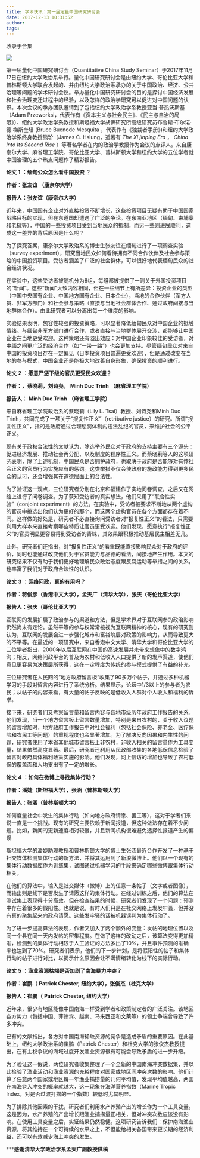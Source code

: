 ```yaml
---
title: 学术快讯：第一届定量中国研究研讨会
date: 2017-12-13 10:31:52
author: 
tags: 
---
```



收录于合集

<img src='/images/612/2.png' width='auto' />

第一届量化中国研究研讨会（Quantitative China Study
Seminar）于2017年11月17日在纽约大学政治系举行。量化中国研究研讨会是由纽约大学、哥伦比亚大学和普林斯顿大学联合发起的、并由纽约大学政治系承办的关于中国政治、经济、公共治理等问题的学术研讨会议。举办量化中国研究研讨会的目的是探讨中国经济发展和社会治理变迁过程中的经验，以及怎样的政治学研究可以促进对中国问题的认识。本次会议的承办团队邀请到了包括纽约大学政治学系教授亚当·普热沃斯基（Adam
Przeworksi，代表作有《资本主义与社会民主》、《民主与自治的局限》）、纽约大学政治学系教授和斯坦福大学胡佛研究所高级研究员布鲁斯·布尔诺·德·梅斯奎塔
(Bruce Buenode Mesquita ，代表作有《独裁者手册》)和纽约大学政治学系终身教授熊玠（James C. Hsiung，近著有 _The
Xi jinping Era_ ， _China Into Its Second Rise_
）等著名学者在内的政治学教授作为会议的点评人。来自康奈尔大学、麻省理工学院、哥伦比亚大学、普林斯顿大学和纽约大学的五位学者就中国治理的五个热点问题作了精彩报告。

  

 **论文** **1** **：缅甸公众怎么看中国投资** ？

  

 **作者：张友谊** **（康奈尔大学）**

 **报告人：张友谊（康奈尔大学）**

近年来，中国国有企业对外直接投资不断增长，这些投资项目无疑有助于中国国家战略目标的实现，但在东道国却遭遇了广泛的争论。在东南亚地区（缅甸、柬埔寨和老挝等），中国的一些投资项目受到当地民众的抵制，而另一些则进展顺利，造成这一差异的背后原因是什么呢？

为了探究答案，康奈尔大学政治系的博士生张友谊在缅甸进行了一项调查实验（survey
experiment），研究当地民众如何看待拥有不同合作伙伴及社会参与策略的中国投资项目。受访者涵盖了广泛的社会群体，可以很好地代表缅甸民众的社会经济状况。

在实验中，这些受访者被随机分为8组，每组都被提供了一则关于外国投资项目的“新闻”。这些“新闻”大致内容相同，但在一些细节上有所差异：投资企业的类型（中国中央国有企业、中国地方国有企业、日本企业），当地的合作伙伴（军方人员、非军方部门）和社会参与策略（直接与当地社会群体合作、通过政府间接与当地群体合作）。由此研究者可以分离出每一个维度的影响。

实验结果表明，包容性较强的投资策略，可以显著降低缅甸民众对中国企业的抵触情绪。与缅甸非军方部门进行合作，或者直接与当地群体展开交涉，都能够让中国企业在当地更受欢迎。这种策略还有溢出效应：对中国企业印象较佳的受访者，对中缅之间更广泛的经济合作（如“一带一路”）也会更加支持。尽管缅甸民众对来自中国的投资项目存在一定偏见（日本投资项目普遍更受欢迎），但是通过改变在当地的参与模式，中国企业还是能极大地改善自身形象，确保投资的顺利进行。

**论文** **2** **：愿意严惩下级的官员更受民众欢迎？**

  

 **作者：，蔡晓莉，刘诗尧，** **Minh Duc Trinh** **（麻省理工学院）**

 **报告人：** **Minh Duc Trinh** **（麻省理工学院）**

来自麻省理工学院政治系的蔡晓莉（Lily L. Tsai）教授、刘诗尧和Minh Duc
Trinh，共同完成了一项关于“报复性正义”（retributive
justice）的研究。所谓“报复性正义”，指的是政府通过合理惩罚体制内违法乱纪的官员，来维护社会的公平正义。

现有关于政权合法性的文献认为，除选举外民众对于政府的支持主要有三个源头：促进经济发展、推动社会再分配、以及制度的程序性正义。而蔡晓莉等人的这项研究表明，除了上述机制，中国民众是否拥护政府，也取决于政府是否能够对有悖社会正义的官员行为实施应有的惩罚。这类举措不仅会使政府的施政能力得到更多民众的认可，还会增强其在道德层面上的合法性。

为了验证这一观点，三位研究者分别在北京和福建作了实地问卷调查，之后又在网络上进行了问卷调查。为了获知受访者的真实想法，他们采用了“联合性实验”（conjoint
experiment）的方法。在实验中，受访者被要求不断地从两个虚构的官员中挑选出他们认为更好的那个，而这两个虚构官员在各个方面都存在着不同。这样做的好处是，研究者不必直接询问受访者对“报复性正义”的看法，只需要利用大样本来直接考察哪些特质让官员更受欢迎。他们发现，愿意执行“报复性正义”的官员明显更容易得到受访者的青睐，其效果跟积极推动基层民主相差无几。

此外，研究者们还指出，对“报复性正义”的看重既能直接影响民众对于政府的评价，同时也能通过改变他们对于官员能力与品德的看法，间接地产生作用。本文的研究结果不仅有助于我们更好地理解民众政治态度跟反腐运动等举措之间的关系，也丰富了我们对于政府合法性的认识。

**论文** **3** **：网络问政，真的有用吗？**

  

 **作者：蒋俊彦（香港中文大学），孟天广（清华大学），张庆（哥伦比亚大学）**

 **报告人：张庆（哥伦比亚大学）**

互联网的发展扩展了政治参与的渠道和方法，但是学术界对于互联网参的政治影响仍然尚未有定论。虽然平等的参与权常常被视为互联网精神的核心，现有的研究则认为，互联网的发展会进一步强化城市和富裕阶层对政策的影响力，从而导致更大的不平等。在最近的⼀项研究中，来⾃⾹港中⽂⼤学、清华⼤学和哥伦⽐亚⼤学的三位学者指出，2000年以后互联网在中国的高速发展并未带来想象中的数字鸿沟；相反，网络问政平台的普及为农村和低收入人口提供了新的发声渠道，使他们意见更容易为决策层所获得，这在⼀定程度为传统的参与模式提供了有益的补充。

三位研究者在⼈民⽹的“地⽅政府留⾔板”收集了90多万个帖⼦，并通过多种机器学习的手段对留言内容进行了系统分析。结果显⽰，论坛中1/3以上的参与者为农民；从帖子的内容来看，有大量的帖⼦反映的是低收⼊⼈群对个人收入和福利的诉求。

接下来，研究者们又考察留言量和留言内容与各地市级历年政府⼯作报告的关系。他们发现，当一个地方留言板上留言数量增加，特别是来自农村的，关于收入议题的留言增加时，地⽅政府⼯作报告中对社会福利（包括社会保险、养⽼⾦、医疗保险和农民⼯等问题）的重视程度也会显著增加。为了解决反向因果和内生性的问题，研究者使用了本省其他城市留言板上非农村，非收入相关的留言量作为工具变量，结果依然高度显著。最后，研究者还利用从民政部收集的各地低保信息检验了留言对政府具体福利政策实施的影响。他们发现，网上信访的增加也导致了农村低保的覆盖面和人均支出有了一定的增长。

**论文** **4** **：如何在微博上寻找集体行动？**

  

 **作者：潘婕（斯坦福大学），张涵（普林斯顿大学）**

 **报告人：张涵（普林斯顿大学）**

如何度量社会中发生的集体行动（如向地方政府请愿、罢工等），这对于学者们来说一直是一个挑战。现有的研究主要依赖于新闻报道，但这种做法存在着不少问题。比如，新闻的更新速度相对较慢，并且新闻机构很难避免选择性报道产生的偏误

斯坦福大学的潘婕助理教授和普林斯顿大学的博士生张涵最近合作开发了一种基于社交媒体检测集体行动的新方法，并将其运用到了新浪微博上。他们以一个现有的集体行动数据库作为训练集，试图通过机器学习的手段来确定哪些微博跟集体行动相关。

在他们的算法中，输入是社交媒体（微博）上的任意一条帖子（文字或者图像），而输出则是线下是否发生了请愿这样的集体行动。在经过训练之后，他们的算法在测试集上表现得十分高效。但在检查结果的时候，研究者们发现了一个问题：预测中存在着很多的假阳性。也就是说，有时人们只是在社交网络上发发牢骚，但并没有真的聚集起来向政府请愿。这些发牢骚的话被机器误判为集体行动了。

为了进一步提高算法的表现，作者又加入了两个额外的变量：发帖的地理位置以及同一个县在同一天内发帖的密集程度。在做了这样的改动之后，该算法变得更加精准，检测到的集体行动相较于人工验证的方法多出了10%，并且事件预测的准确率也达到了70%。研究者们表示，他们的下一步计划，是将假阳性的帖子和集体行动的帖子进行对比，以揭示什么原因会让不满情绪转化为线下的实际行动。

**论文** **5** **：渔业资源枯竭是否加剧了南海暴力冲突？**

  

 **作者：崔鹏（** **Patrick Chester,** **纽约大学），张俊杰（杜克大学）**

 **报告人：崔鹏（** **Patrick Chester,** **纽约大学）**

近年来，很少有地区能像中国南海一样受到学者和政策制定者的广泛关注。该地区各方势力（包括中国、菲律宾、越南、马来西亚和文莱等）的领土争端曾导致了许多冲突。

已有的文献指出，各方对中国南海稀缺资源的竞争是造成矛盾的重要原因。在此基础上，纽约大学政治系的崔鹏（Patrick
Chester）和杜克大学的张俊杰教授提出，在有主权争议的海域过度开发渔业资源很有可能会导致矛盾的进一步升级。

为了验证这一假说，两位研究者收集整理了一个全新的中国南海冲突数据集，并以此检验了渔业活动和渔业资源的充裕程度对国家或地区间冲突次数的影响。他们计算了任意两个国家或地区每一年渔业捕捞量的几何平均值，发现平均值越高，两国在南海卷入冲突的概率就越大，这一现象在海洋营养指数（Marine
Tropic Index，对是否过渡打捞的一个指数）较低时尤其明显。

为了排除其他因素的干扰，研究者们利用水产养殖产出的增长作为一个工具变量。这是因为，水产养殖的产出增长跟渔业捕捞量正相关，但对冲突次数应该没有影响。在使用工具变量之后，实证结果仍然稳健。这项研究告诉我们：保护南海渔业资源，将其维持在一个可持续的水平之上，不但能给相关各国带来更长期的经济利益，还可以有效减少海上冲突的发生。

  

 *****感谢清华大学政治学系孟天广副教授供稿**

